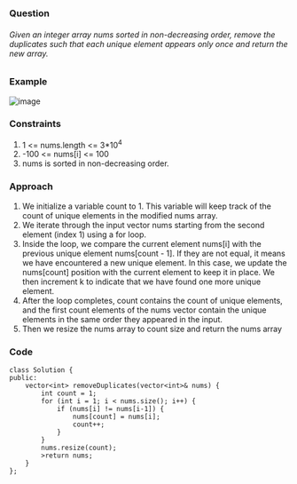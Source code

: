 **<h3>Question</h3>**

<h6>Given an integer array nums sorted in non-decreasing order, remove the duplicates  such that each unique element appears only once and return the new array.</h6>

**<h3>Example</h3>**

![image](https://github.com/harshy1718/DSA-Fellowship-Problems/assets/129788726/00977e28-70cb-453e-87aa-631a25817ee4)


**<h3>Constraints</h3>**

1. 1 <= nums.length <= 3*10<sup>4</sup> 
1. -100 <= nums[i] <= 100
1. nums is sorted in non-decreasing order.

**<h3>Approach</h3>**

1. We initialize a variable count to 1. This variable will keep track of the count of unique elements in the modified nums array.
2. We iterate through the input vector nums starting from the second element (index 1) using a for loop.
3. Inside the loop, we compare the current element nums[i] with the previous unique element nums[count - 1]. If they are not equal, it means we have encountered a new unique element. In this case, we update the nums[count] position with the current element to keep it in place. We then increment k to indicate that we have found one more unique element.
4. After the loop completes, count contains the count of unique elements, and the first count elements of the nums vector contain the unique elements in the same order they appeared in the input.
5. Then we resize the nums array to count size and return the nums array

**<h3>Code</h3>**

```
class Solution {
public:
	vector<int> removeDuplicates(vector<int>& nums) {
		int count = 1;
        for (int i = 1; i < nums.size(); i++) {
            if (nums[i] != nums[i-1]) {
                nums[count] = nums[i];
                count++;
            }
        }
        nums.resize(count);
        >return nums;
	}
};
```
